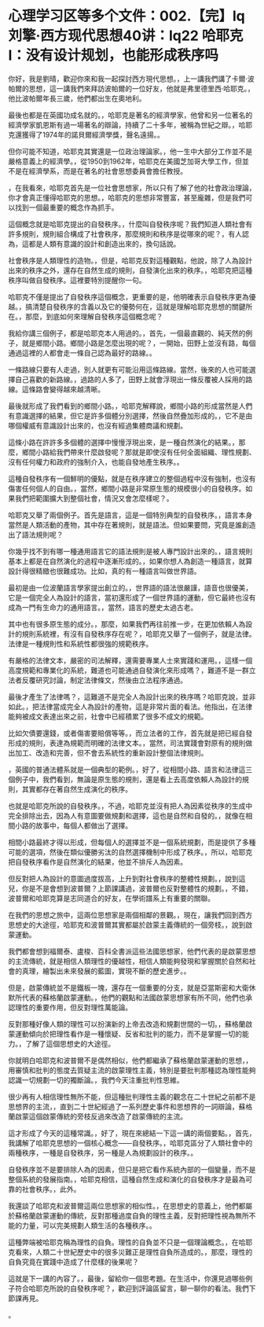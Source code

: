 # 心理学习区等多个文件：002.【完】lq刘擎·西方现代思想40讲：lq22 哈耶克I：没有设计规划，也能形成秩序吗

你好，我是劉晴，歡迎你來和我一起探討西方現代思想。，上一講我們講了卡爾·波帕爾的思想，這一講我們來拜訪波帕爾的一位好友，他就是弗里德里西·哈耶克。，他比波帕爾年長三歲，他們都出生在奧地利。

最後也都是在英國功成名就的。，哈耶克是著名的經濟學家，他曾和另一位著名的經濟學家凱恩斯有過一場著名的辯論，持續了二十多年，被稱為世紀之辯。，哈耶克還獲得了1974年的諾貝爾經濟學獎，聲名遠揚。。

但你可能不知道，哈耶克其實還是一位政治理論家。，他一生中大部分工作並不是嚴格意義上的經濟學。，從1950到1962年，哈耶克在美國芝加哥大學工作，但並不是在經濟學系，而是在著名的社會思想委員會擔任教授。

，在我看來，哈耶克首先是一位社會思想家，所以只有了解了他的社會政治理論，你才會真正懂得哈耶克的思想。，哈耶克的思想非常豐富，甚至龐雜，但是我們可以找到一個最重要的概念作為抓手。

這個概念就是哈耶克提出的自發秩序。，什麼叫自發秩序呢？我們知道人類社會有許多規則，規則組合構成了社會秩序，那麼規則和秩序是從哪來的呢？，有人認為，這都是人類有意識的設計和創造出來的，換句話說。

社會秩序是人類理性的造物。，但是，哈耶克反對這種觀點，他說，除了人為設計出來的秩序之外，還存在自然生成的規則，自發演化出來的秩序。，哈耶克把這種秩序叫做自發秩序。這裡要特別提醒你一句。

哈耶克不僅是提出了自發秩序這個概念，更重要的是，他明確表示自發秩序更為優越。，搞清楚自發秩序的含義以及它的優勢何在，這就是理解哈耶克思想的關鍵所在。，那麼，到底如何來理解自發秩序這個概念呢？

我給你講三個例子，都是哈耶克本人用過的。，首先，一個最直觀的、純天然的例子，就是鄉間小路。鄉間小路是怎麼出現的呢？，一開始，田野上並沒有路，每個通過這裡的人都會走一條自己認為最好的路線。。

一條路線只要有人走過，別人就更有可能沿用這條路線。當然，後來的人也可能選擇自己喜歡的新路線。，過路的人多了，田野上就會浮現出一條反覆被人採用的路線。這條路會變得越來越清晰。

最後就形成了我們看到的鄉間小路。，哈耶克解釋說，鄉間小路的形成當然是人們有意識選擇的結果，但它是許多個體分別選擇，然後自然疊加形成的。，它不是由哪個權威有意識設計出來的，也沒有經過集體商議和規劃。

這條小路在許許多多個體的選擇中慢慢浮現出來，是一種自然演化的結果。，那麼，鄉間小路給我們帶來什麼啟發呢？那就是即使沒有任何全面組織、理性規劃、沒有任何權力和政府的強制介入，也能自發地產生秩序。。

這種自發秩序有一個鮮明的優點，就是在秩序建立的整個過程中沒有強制，也沒有傷害任何個人的自由。，當然，鄉間小路是非常原生態的規模很小的自發秩序。如果我們把範圍擴大到整個社會，情況又會怎麼樣呢？。

哈耶克又舉了兩個例子。首先是語言，這是一個特別典型的自發秩序。，語言本身當然是人類活動的產物，其中存在著規則，就是語法。但如果要問，究竟是誰創造出了語法規則呢？

你幾乎找不到有哪一種通用語言它的語法規則是被人專門設計出來的。，語言規則基本上都是在自然演化的過程中逐漸形成的。，如果你想人為創造一種語言，就算設計得很精緻也很難成功。比如，真的有一種語言叫做世界語。

最初是由一位波蘭語言學家提出創立的。，世界語的語法很嚴謹，語音也很優美，它是一個完全人為設計的語言，當初還形成了一個世界語的運動，但它最終也沒有成為一門有生命力的通用語言。，當然，語言的歷史太過古老。

其中也有很多原生態的成分。，那麼，如果我們再往前推一步，在更加依賴人為設計的規則系統裡，有沒有自發秩序存在呢？，哈耶克又舉了一個例子，就是法律。法律是一種規則性和系統性都很強的規範秩序。

有嚴格的法律文本，嚴密的司法解釋，還需要專業人士來實踐和運用。，這樣一個高度規範和專業化的系統，難道也可能通過自發演化來形成嗎？，難道不是一群立法者反覆研究討論，制定法律條文，然後由立法程序通過。

最後才產生了法律嗎？，這難道不是完全人為設計出來的秩序嗎？哈耶克說，並非如此。，把法律當成完全人為設計的產物，這是非常片面的看法。他指出，在法律能夠被成文表達出來之前，社會中已經積累了很多不成文的規範。

比如欠債要還錢，或者傷害要賠償等等。，而立法者的工作，首先就是把已經自發形成的規則，表達為規範而明確的法律文本。，當然，司法實踐會對原有的規則做出加工、改造和完善，但不會去系統性的重新設計整個法律規則。

，英國的普通法體系就是一個典型的範例。，好了，從相間小路、語言和法律這三個例子中，我們看到，無論是原生態的規則，還是看上去高度依賴人為設計的規則，其實都存在著自然生成演化的秩序。

也就是哈耶克所說的自發秩序。，不過，哈耶克並沒有把人為因素從秩序的生成中完全排除出去，因為人有意圖要做規劃和選擇，這也是自然和自發的。，就像在相間小路的故事中，每個人都做出了選擇。

相間小路最終才得以形成，但每個人的選擇並不是一個系統規劃，而是提供了多種可能的選項，然後在類似優勝劣汰的自然選擇機制中形成了秩序。，所以，哈耶克把自發秩序看作是自然演化的結果，他並不排斥人為因素。

但反對把人為設計的意圖過度拔高，上升到對社會秩序的整體性規劃。，說到這兒，你是不是會想到波普爾？上節課講過，波普爾也反對整體性的規劃。，不錯，波普爾和哈耶克算是志同道合的好友，在學術譜系上有重要的關聯。

在我們的思想之旅中，這兩位思想家是兩個相鄰的景觀。，現在，讓我們回到西方思想史的大途徑，哈耶克和波普爾其實都屬於啟蒙主義傳統的一個旁枝。，說到啟蒙運動。

我們都會想到福爾泰、盧梭、百科全書派這些法國思想家，他們代表的是啟蒙思想的主流傳統，就是相信人類理性的優越性，相信人類能夠發現和掌握關於自然和社會的真理，繪製出未來發展的藍圖，實現不斷的歷史進步。。

但是，啟蒙傳統並不是鐵板一塊，還存在一個重要的分支，就是亞當斯密和大衛休默所代表的蘇格蘭啟蒙運動。，他們的觀點和法國啟蒙思想家有所不同，他們也承認理性的重要作用，但反對理性萬能論。

反對那種好像人類的理性可以扮演新的上帝去改造和規劃世間的一切。，蘇格蘭啟蒙運動傾向於把理性看作是一種懷疑、反省和批判的能力，而不是掌握一切的能力。，了解了這個思想史的大途徑。

你就明白哈耶克和波普爾不是偶然相似，他們都繼承了蘇格蘭啟蒙運動的思想，，用審慎和批判的態度去質疑主流的啟蒙理性主義，特別是要批判那種認為理性能夠認識一切規劃一切的獨斷論。，我們今天注重批判性思維。

很少再有人相信理性無所不能，但這種批判理性主義的觀念在二十世紀之前都不是思想界的主流，，直到二十世紀經過了一系列歷史事件和思想界的一詞辯論，蘇格蘭啟蒙這個啟蒙傳統的旁枝反過來改造了啟蒙傳統的主流。

這才形成了今天的這種常識。，好了，現在來總結一下這一講的兩個要點。，首先，我講解了哈耶克思想的一個核心概念——自發秩序。，哈耶克區分了人類社會中的兩種秩序，一種是自發秩序，另一種是人為規劃設計的秩序。。

自發秩序並不是要排除人為的因素，但只是把它看作系統內部的一個變量，而不是整個系統的發展指南。，哈耶克相信，這種自然生成和演化的自發秩序才是最為可靠的社會秩序。，此外。

我還談了哈耶克和波普爾這兩位思想家的相似性。，在思想史的意義上，他們都屬於蘇格蘭啟蒙運動的傳統，反對那種過度自負的理性主義，反對把理性視為無所不能的力量，可以完美規劃人類生活的各種秩序。。

這種弊端被哈耶克稱為理性的自負。理性的自負並不只是一個理論概念。，在哈耶克看來，人類二十世紀歷史中的很多災難正是理性自負所造成的。，那麼，理性的自負究竟在實踐中造成了什麼樣的後果呢？

這就是下一講的內容了。，最後，留給你一個思考題。在生活中，你還見過哪些例子符合哈耶克所說的自發秩序呢？，歡迎到評論區留言，聊一聊你的看法。我們下節課再見。

。